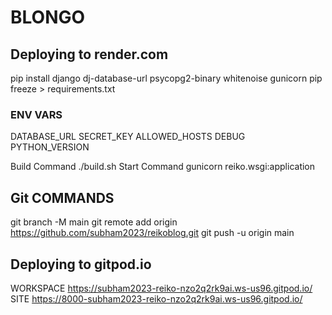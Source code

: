 # BLONGO

## Deploying to render.com

pip install django dj-database-url psycopg2-binary whitenoise gunicorn
pip freeze > requirements.txt

### ENV VARS
DATABASE_URL
SECRET_KEY
ALLOWED_HOSTS
DEBUG
PYTHON_VERSION

Build Command ./build.sh
Start Command gunicorn reiko.wsgi:application

## Git COMMANDS
git branch -M main
git remote add origin https://github.com/subham2023/reikoblog.git
git push -u origin main


## Deploying to gitpod.io
WORKSPACE https://subham2023-reiko-nzo2q2rk9ai.ws-us96.gitpod.io/
SITE https://8000-subham2023-reiko-nzo2q2rk9ai.ws-us96.gitpod.io/